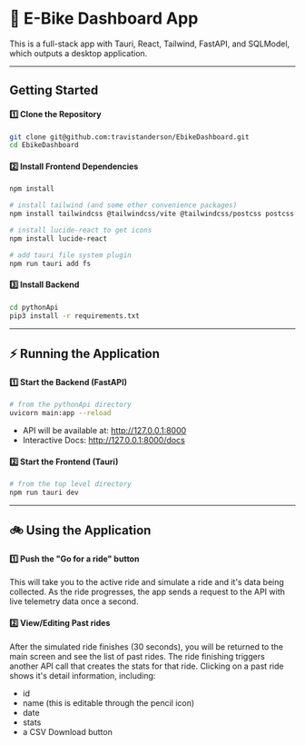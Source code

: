 # 🚀 E-Bike Dashboard App
This is a full-stack app with Tauri, React, Tailwind, FastAPI, and SQLModel, which outputs a desktop application.


---

## **Getting Started**
#### **1️⃣ Clone the Repository**
```sh
git clone git@github.com:travistanderson/EbikeDashboard.git
cd EbikeDashboard
```
#### **2️⃣ Install Frontend Dependencies**
```sh
npm install

# install tailwind (and some other convenience packages)
npm install tailwindcss @tailwindcss/vite @tailwindcss/postcss postcss autoprefixer

# install lucide-react to get icons
npm install lucide-react

# add tauri file system plugin
npm run tauri add fs
```
#### **3️⃣ Install Backend**
```sh
cd pythonApi
pip3 install -r requirements.txt
```

---

## **⚡ Running the Application**

#### 1️⃣ Start the Backend (FastAPI)
```sh
# from the pythonApi directory
uvicorn main:app --reload
```
- API will be available at: http://127.0.0.1:8000
- Interactive Docs: http://127.0.0.1:8000/docs

#### 2️⃣ Start the Frontend (Tauri)
```sh
# from the top level directory
npm run tauri dev
```


---

## **🚲 Using the Application**
#### 1️⃣ Push the "Go for a ride" button
This will take you to the active ride and simulate a ride and it's data being collected. As the ride progresses, the app sends a request to the API with live telemetry data once a second.

#### 2️⃣ View/Editing Past rides
After the simulated ride finishes (30 seconds), you will be returned to the main screen and see the list of past rides. The ride finishing triggers another API call that creates the stats for that ride. Clicking on a past ride shows it's detail information, including:
- id
- name (this is editable through the pencil icon)
- date
- stats
- a CSV Download button